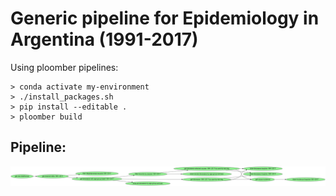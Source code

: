 # Generic pipeline for Epidemiology in Argentina (1991-2017)

Using ploomber pipelines:

```
> conda activate my-environment
> ./install_packages.sh
> pip install --editable .
> ploomber build
```

## Pipeline:

![pipeline](./pipeline.png)
